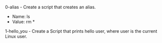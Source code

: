 0-alias - Create a script that creates an alias.
* Name: ls
* Value: rm *

1-hello_you - Create a Script that prints hello user, where user is the current Linux user.
